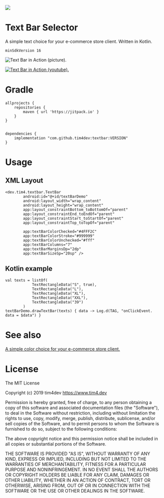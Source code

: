 
[![](https://jitpack.io/v/tim4dev/textbar.svg)](https://jitpack.io/#tim4dev/textbar)

# Text Bar Selector

A simple text choice for your e-commerce store client. Written in Kotlin.

`minSdkVersion 16`

![Text Bar in Action (picture).](https://res.cloudinary.com/ddhl2pupw/image/upload/v1571757921/library-textbar/Screenshot_1.png)


[![Text Bar in Action (youtube).](https://img.youtube.com/vi/AJa6G4DF41s/0.jpg)](https://www.youtube.com/watch?v=AJa6G4DF41s)

# Gradle

    allprojects {
        repositories {
    	    maven { url 'https://jitpack.io' }
    	}
    }


    dependencies {
        implementation "com.github.tim4dev:textbar:VERSION"
    }    
            
    
    

# Usage

## XML Layout

    <dev.tim4.textbar.TextBar
            android:id="@+id/textBarDemo"
            android:layout_width="wrap_content"
            android:layout_height="wrap_content"
            app:layout_constraintBottom_toBottomOf="parent"
            app:layout_constraintEnd_toEndOf="parent"
            app:layout_constraintStart_toStartOf="parent"
            app:layout_constraintTop_toTopOf="parent"
    
            app:textBarColorChecked="#4FFF2C"
            app:textBarColorStroke="#999999"
            app:textBarColorUnchecked="#fff"
            app:textBarColumns="7"
            app:textBarMarginsDp="2dp"
            app:textBarSizeSp="20sp" />

## Kotlin example

    val texts = listOf(
                TextRectangleData("S", true),
                TextRectangleData("L"),
                TextRectangleData("XL"),
                TextRectangleData("XXL"),
                TextRectangleData("39")
            )
    textBarDemo.drawTextBar(texts) { data -> Log.d(TAG, "onClickEvent. data = $data") }

# See also

[A simple color choice for your e-commerce store client.](https://github.com/tim4dev/colorbar)    

# License

The MIT License

Copyright (c) 2019 tim4dev https://www.tim4.dev

Permission is hereby granted, free of charge, to any person obtaining a copy
of this software and associated documentation files (the "Software"), to deal
in the Software without restriction, including without limitation the rights
to use, copy, modify, merge, publish, distribute, sublicense, and/or sell
copies of the Software, and to permit persons to whom the Software is
furnished to do so, subject to the following conditions:

The above copyright notice and this permission notice shall be included in
all copies or substantial portions of the Software.

THE SOFTWARE IS PROVIDED "AS IS", WITHOUT WARRANTY OF ANY KIND, EXPRESS OR
IMPLIED, INCLUDING BUT NOT LIMITED TO THE WARRANTIES OF MERCHANTABILITY,
FITNESS FOR A PARTICULAR PURPOSE AND NONINFRINGEMENT. IN NO EVENT SHALL THE
AUTHORS OR COPYRIGHT HOLDERS BE LIABLE FOR ANY CLAIM, DAMAGES OR OTHER
LIABILITY, WHETHER IN AN ACTION OF CONTRACT, TORT OR OTHERWISE, ARISING FROM,
OUT OF OR IN CONNECTION WITH THE SOFTWARE OR THE USE OR OTHER DEALINGS IN
THE SOFTWARE.
